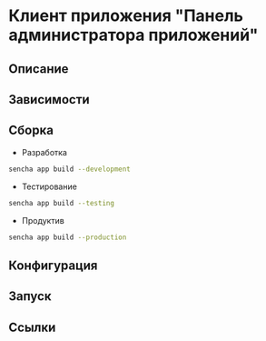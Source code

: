 # Клиент приложения "Панель администратора приложений" 

## Описание

## Зависимости

## Сборка 

* Разработка

```sh
sencha app build --development
```
* Тестирование
```sh
sencha app build --testing
```

* Продуктив

```sh
sencha app build --production
```

## Конфигурация

## Запуск

## Ссылки
 